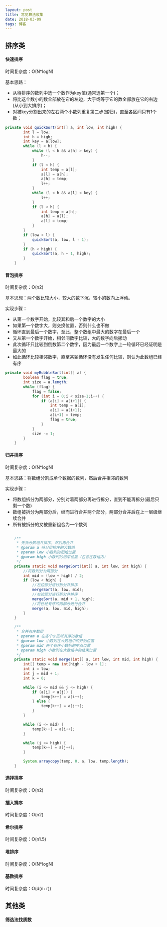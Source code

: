 ```yaml
---
layout: post
title: 常见算法收集
date: 2018-03-09
tags: 博客
---
```


## 排序类
#### 快速排序
时间复杂度：O(N*logN)

基本思路：
- 从待排序的数列中选一个数作为key值(通常选第一个)；
- 将比这个数小的数全部放在它的左边，大于或等于它的数全部放在它的右边(从小到大排序)；
- 对被key分割出来的左右两个小数列重复第二步(递归)，直至各区间只有1个数；

```java
private void quickSort(int[] a, int low, int high) {
		int l = low;
		int h = high;
		int key = a[low];
		while (l < h) {
			while (l < h && a[h] > key) {
				h--;
			}
			if (l < h) {
				int temp = a[l];
				a[l] = a[h];
				a[h] = temp;
				l++;
			}
			while (l < h && a[l] < key) {
				l++;
			}
			if (l < h) {
				int temp = a[h];
				a[h] = a[l];
				a[l] = temp;
			}
		}
		if (low < l) {
			quickSort(a, low, l - 1);
		}
		if (h < high) {
			quickSort(a, h + 1, high);
		}
	}
```

#### 冒泡排序
时间复杂度：O(n2)

基本思想：两个数比较大小，较大的数下沉，较小的数向上浮动。

实现步骤：
- 从第一个数字开始，比较其和后一个数字的大小
- 如果第一个数字大，则交换位置，否则什么也不做
- 循环直到最后一个数字，至此，整个数组中最大的数字在最后一个
- 又从第一个数字开始，相邻间数字比较，大的数字向后挪动
- 此次循环只比较到倒数第二个数字，因为最后一个数字上一轮循环已经证明是最大的
- 如此循环比较相邻数字，直至某轮循环没有发生任何比较，则认为此数组已经有序

```java
private void myBubbleSort(int[] a) {
        boolean flag = true;
        int size = a.length;
        while (flag) {
            flag = false;
            for (int i = 0;i < size-1;i++) {
                if (a[i] > a[i+1]) {
                    int temp = a[i];
                    a[i] = a[i+1];
                    a[i+1] = temp;
                    flag = true;
                }
            }
            size -= 1;
        }
    }
```

#### 归并排序
时间复杂度：O(N*logN)

基本思路：将数组分割成单个数据的数列，然后合并相邻的数列

实现步骤：
- 将数组拆分为两部分，分别对着两部分再进行拆分，直到不能再拆分(最后只剩一个数)
- 数组被拆分为两部分后，继而进行合并两个部分，两部分合并后在上一层级继续合并
- 所有被拆分的又被重新组合为一个数列

```java

    /**
     * 先拆分数组并排序，然后再合并
     * @param a 待分组排序的大数组
     * @param low 小数列的起始位置
     * @param high 小数列的结束位置（包含在数组内）
     */
    private static void mergeSort(int[] a, int low, int high) {
        //将数列分为两部分
        int mid = (low + high) / 2;
        if (low < high) {
            //左边部分进行拆分并排序
            mergeSort(a, low, mid);
            //右边部分进行拆分并排序
            mergeSort(a, mid + 1, high);
            //将已经有序的两部分进行合并
            merge(a, low, mid, high);
        }
    }

    /**
     * 合并有序数组
     * @param a 在各个小区域有序的数组
     * @param low 小数列在大数组中的开始位置
     * @param mid 两个有序小数列的中点位置
     * @param high 小数列在大数组中的结束位置
     */
    private static void merge(int[] a, int low, int mid, int high) {
        int[] temp = new int[high - low + 1];
        int i = low;
        int j = mid + 1;
        int k = 0;

        while (i <= mid && j <= high) {
            if (a[i] < a[j]) {
                temp[k++] = a[i++];
            } else {
                temp[k++] = a[j++];
            }
        }

        while (i <= mid) {
            temp[k++] = a[i++];
        }

        while (j <= high) {
            temp[k++] = a[j++];
        }

        System.arraycopy(temp, 0, a, low, temp.length);
    }

```

#### 选择排序
时间复杂度：O(n2)


#### 插入排序
时间复杂度：O(n2)


#### 希尔排序
时间复杂度：O(n1.5)


#### 堆排序
时间复杂度：O(N*logN)

#### 基数排序
时间复杂度：O(d(n+r))


## 其他类
#### 筛选法找质数



